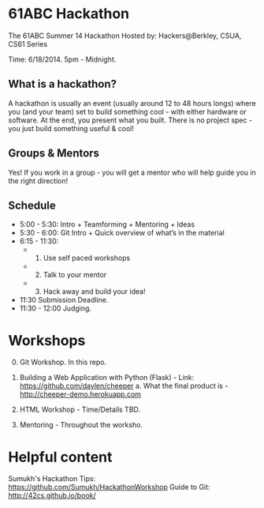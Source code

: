 61ABC Hackathon 
=========

The 61ABC Summer 14 Hackathon Hosted by: Hackers@Berkley, CSUA, CS61 Series

Time: 6/18/2014. 5pm - Midnight. 

What is a hackathon?
------------------
A hackathon is usually an event (usually around 12 to 48 hours longs) where you (and your team) set to build something cool - with either hardware or software. At the end, you present what you built. There is no project spec - you just build something useful & cool! 

Groups & Mentors
------------------
Yes! If you work in a group - you will get a mentor who will help guide you in the right direction! 

Schedule 
------------------
- 5:00 - 5:30: Intro + Teamforming + Mentoring + Ideas 
- 5:30 - 6:00: Git Intro + Quick overview of what’s in the material 
- 6:15 - 11:30: 
  -  1. Use self paced workshops
  -  2. Talk to your mentor
  -  3. Hack away and build your idea! 
- 11:30 Submission Deadline. 
- 11:30 - 12:00 Judging. 

Workshops
=========

0. Git Workshop.  In this repo. 

1. Building a Web Application with Python (Flask) - Link: https://github.com/daylen/cheeper
  a. What the final product is - http://cheeper-demo.herokuapp.com

2. HTML Workshop - Time/Details TBD. 

3. Mentoring - Throughout the worksho. 



Helpful content
================

Sumukh's Hackathon Tips: https://github.com/Sumukh/HackathonWorkshop
Guide to Git: http://42cs.github.io/book/




